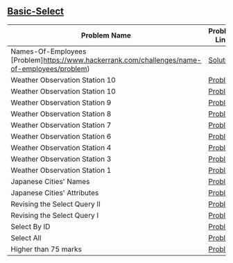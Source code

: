## [Basic-Select](https://www.hackerrank.com/domains/sql/select)

Problem Name|Problem Link|Solution Link
---|---|---
Names-Of-Employees [Problem]https://www.hackerrank.com/challenges/name-of-employees/problem)|[Solution](./name-of-employees.sql)
Weather Observation Station 10|[Problem](https://www.hackerrank.com/challenges/weather-observation-station-10/problem)|[Solution](./weather-observation-station-10.sql)
Weather Observation Station 10|[Problem](https://www.hackerrank.com/challenges/weather-observation-station-10/problem)|[Solution](./weather-observation-station-10.sql)
Weather Observation Station 9|[Problem](https://www.hackerrank.com/challenges/weather-observation-station-9/problem)|[Solution](./weather-observation-station-9.sql)
Weather Observation Station 8|[Problem](https://www.hackerrank.com/challenges/weather-observation-station-8/problem)|[Solution](./weather-observation-station-8.sql)
Weather Observation Station 7|[Problem](https://www.hackerrank.com/challenges/weather-observation-station-7/problem)|[Solution](./weather-observation-station-7.sql)
Weather Observation Station 6|[Problem](https://www.hackerrank.com/challenges/weather-observation-station-6/problem)|[Solution](./weather-observation-station-6.sql)
Weather Observation Station 4|[Problem](https://www.hackerrank.com/challenges/weather-observation-station-4/problem)|[Solution](./weather-observation-station-4.sql)
Weather Observation Station 3|[Problem](https://www.hackerrank.com/challenges/weather-observation-station-3/problem)|[Solution](./weather-observation-station-3.sql)
Weather Observation Station 1|[Problem](https://www.hackerrank.com/challenges/weather-observation-station-1/problem)|[Solution](./weather-observation-station-1.sql)
Japanese Cities' Names|[Problem](https://www.hackerrank.com/challenges/japanese-cities-name/problem)|[Solution](./japanese-cities-name.sql)
Japanese Cities' Attributes|[Problem](https://www.hackerrank.com/challenges/japanese-cities-attributes/problem)|[Solution](./japanese-cities-attributes.sql)
Revising the Select Query II|[Problem](https://www.hackerrank.com/challenges/revising-the-select-query-2/problem)|[Solution](./revising-the-select-query-2.sql)
Revising the Select Query I|[Problem](https://www.hackerrank.com/challenges/revising-the-select-query/problem)|[Solution](./revising-the-select-query.sql)
Select By ID|[Problem](https://www.hackerrank.com/challenges/select-by-id/problem)|[Solution](./select-by-id.sql)
Select All|[Problem](https://www.hackerrank.com/challenges/select-all-sql/problem)|[Solution](./select-all-sql.sql)
Higher than 75 marks|[Problem](https://www.hackerrank.com/challenges/more-than-75-marks/problem)|[Solution](https://github.com/ank47197/Hackerrank/blob/master/SQL/Basic-Select/more-than-75-marks.sql)
